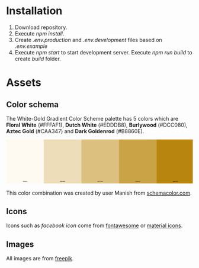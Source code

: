 # Installation

1. Download repository.
2. Execute *npm install*.
3. Create *.env.production* and *.env.development* files based on *.env.example*
4. Execute *npm start* to start development server. Execute *npm run build* to create *build* folder.

# Assets

## Color schema

The White-Gold Gradient Color Scheme palette has 5 colors which are **Floral White** (#FFFAF1), **Dutch White** (#EDDDB8), **Burlywood** (#DCC080), **Aztec Gold** (#CAA347) and **Dark Goldenrod** (#B8860E).

![color schema](previews/color-schema.png)

This color combination was created by user Manish from [schemacolor.com](https://www.schemecolor.com/white-gold-gradient.php#download). 

## Icons

Icons such as *facebook icon* come from [fontawesome](https://fontawesome.com/search?q=bars&s=solid%2Cbrands) or [material icons](https://mui.com/material-ui/material-icons/).

## Images

All images are from [freepik](https://www.freepik.com/vectors/coffee).